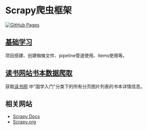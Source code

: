 # Scrapy爬虫框架

[![GitHub Pages](https://github.com/curder/scrapy-demo/actions/workflows/build-docs.yml/badge.svg?branch=master)](https://curder.github.io/scrapy-demo)

## [基础学习](./src/scrapy_basic_demo/README.md)

项目搭建、创建蜘蛛文件、pipeline管道使用、items使用等。

## [读书网站书本数据爬取](./src/dushu.com/README.md)

获取[读书网](https://www.dushu.com/book/1617.html) 中"国学入门"分类下的所有分页图片列表的书本详情信息。


## 相关网站

- [Scrapy Docs](https://docs.scrapy.org/en/latest/)
- [Scrapy.org](https://scrapy.org/)